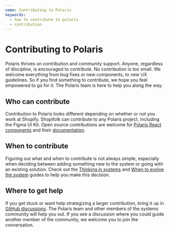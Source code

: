 ```yaml
---
name: Contributing to Polaris
keywords:
  - how to contribute to polaris
  - contribution
---
```


# Contributing to Polaris

Polaris thrives on contribution and community support. Anyone, regardless of discipline, is encouraged to contribute. No contribution is too small. We welcome everything from bug fixes or new components, to new UX guidelines. So if you find something to contribute, we hope you feel empowered to go for it. The Polaris team is here to help you along the way.
## Who can contribute

Contribution to Polaris looks different depending on whether or not you work at Shopify. Shopifolk can contribute to any Polaris project, including the Figma UI Kit. Open source contributions are welcome for [Polaris React components](contributing/components) and their [documentation](/contributing/documentation). 
## When to contribute

Figuring out what and when to contribute is not always simple, especially when deciding between adding something new to the system or going with an existing solution. Check out the [Thinking in systems](/contributing/thinking-in-systems) and [When to evolve the system](/contributing/when-to-evolve-the-system) guides to help you make this decision.
 
## Where to get help
If you get stuck or want help strategizing a larger contribution, bring it up in [GitHub discussions](https://github.com/Shopify/polaris/discussions/new). The Polaris team and other members of the systems community will help you out. If you see a discussion where you could guide another member of the community, we welcome you to join the conversation.

